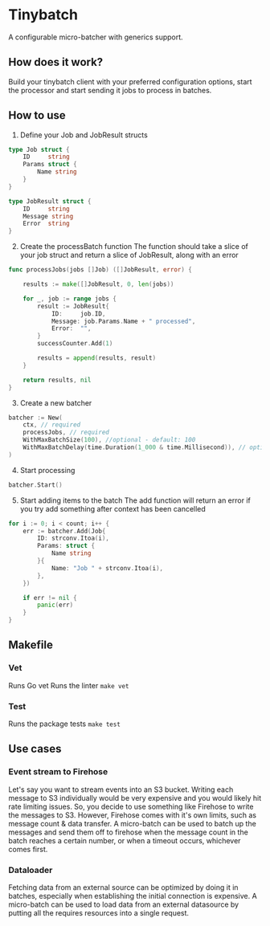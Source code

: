 # Tinybatch
A configurable micro-batcher with generics support.

## How does it work?
Build your tinybatch client with your preferred configuration options, start the processor and start sending it jobs to process in batches.

## How to use
1. Define your Job and JobResult structs
```go
type Job struct {
	ID     string
	Params struct {
		Name string
	}
}

type JobResult struct {
	ID     string
	Message string
	Error  string
}
```
2. Create the processBatch function
The function should take a slice of your job struct and return a slice of JobResult, along with an error
```go
func processJobs(jobs []Job) ([]JobResult, error) {

	results := make([]JobResult, 0, len(jobs))

	for _, job := range jobs {
		result := JobResult{
			ID:     job.ID,
			Message: job.Params.Name + " processed",
			Error:  "",
		}
		successCounter.Add(1)

		results = append(results, result)
	}

	return results, nil
}
```
3. Create a new batcher

```go
batcher := New(
	ctx, // required
	processJobs, // required
	WithMaxBatchSize(100), //optional - default: 100 
	WithMaxBatchDelay(time.Duration(1_000 & time.Millisecond)), // optional - default: time.Duration(1_000 & time.Millisecond)
)
```
4. Start processing
```go
batcher.Start()
```

5. Start adding items to the batch
The add function will return an error if you try add something after context has been cancelled
```go
for i := 0; i < count; i++ {
	err := batcher.Add(Job{
		ID: strconv.Itoa(i),
		Params: struct {
			Name string
		}{
			Name: "Job " + strconv.Itoa(i),
		},
	})

	if err != nil {
		panic(err)
	}
}
```

## Makefile
### Vet
Runs Go vet
Runs the linter
```make vet```

### Test
Runs the package tests
```make test```

## Use cases
### Event stream to Firehose
Let's say you want to stream events into an S3 bucket. Writing each message to S3 individually would be very expensive and you would likely hit rate limiting issues. So, you decide to use something like Firehose to write the messages to S3. However, Firehose comes with it's own limits, such as message count & data transfer. A micro-batch can be used to batch up the messages and send them off to firehose when the message count in the batch reaches a certain number, or when a timeout occurs, whichever comes first.

### Dataloader
Fetching data from an external source can be optimized by doing it in batches, especially when establishing the initial connection is expensive. A micro-batch can be used to load data from an external datasource by putting all the requires resources into a single request.